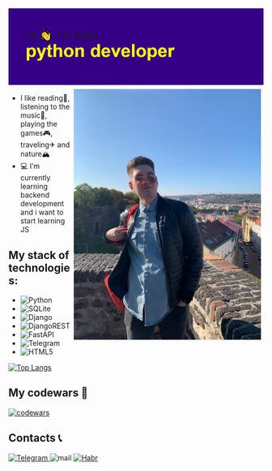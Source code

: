 <img src="https://raw.githubusercontent.com/xodiumx/xodiumx/main/header.png" alt="альтернативный текст">

<div class="container">
<img src="https://raw.githubusercontent.com/xodiumx/xodiumx/main/photo.JPG" width="370" alt="Иллюстрация" align="right" vspace="5" hspace="5">
</div>

- I like reading📖, listening to the music🎵, playing the games🎮, traveling✈ and nature🏔
- 💻 I’m currently learning backend development and i want to start learning JS

## My stack of technologies:
  - ![Python](https://img.shields.io/badge/python-3670A0?style=for-the-badge&logo=python&logoColor=ffdd54)
  - ![SQLite](https://img.shields.io/badge/sqlite-%2307405e.svg?style=for-the-badge&logo=sqlite&logoColor=white)
  - ![Django](https://img.shields.io/badge/django-%23092E20.svg?style=for-the-badge&logo=django&logoColor=white)
  - ![DjangoREST](https://img.shields.io/badge/DJANGO-REST-ff1709?style=for-the-badge&logo=django&logoColor=white&color=ff1709&labelColor=gray)
  - ![FastAPI](https://img.shields.io/badge/FastAPI-005571?style=for-the-badge&logo=fastapi)
  - ![Telegram](https://img.shields.io/badge/Telegram(bots)-2CA5E0?style=for-the-badge&logo=telegram&logoColor=white)
  - ![HTML5](https://img.shields.io/badge/and_little_bit_frontend-%23E34F26.svg?style=for-the-badge&logo=html5&logoColor=white)

[![Top Langs](https://github-readme-stats-one-lime.vercel.app/api/top-langs/?username=xodiumx&layout=compact&theme=radical)](https://github.com/xodiumx/github-readme-stats)

## My codewars 🙂
[![codewars](https://www.codewars.com/users/oxdium/badges/large)](https://www.codewars.com/users/oxdium) 

## Contacts 📞

<div id="badges">
  <a href="https://t.me/maxalxeev">
    <img src="https://ltdfoto.ru/images/2022/11/27/12121I_MONTAZNAY-OBLAST-1.png" alt="Telegram"/>
  </a>
  <img src="https://ltdfoto.ru/images/2022/11/27/12121I_MONTAZNAY-OBLAST-1-KOPIY.png" alt="mail"/>
  <a href="https://career.habr.com/oxdium">
    <img src="https://ltdfoto.ru/images/2022/11/27/KNOPOCKA_MONTAZNAY_OBLAST_1_KOPIY_2.png" alt="Habr"/>
  </a>
</div>
